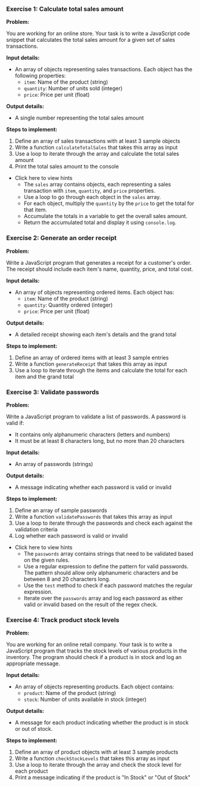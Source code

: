 ### Exercise 1: Calculate total sales amount

**Problem:**

You are working for an online store. Your task is to write a JavaScript code snippet that calculates the total sales amount for a given set of sales transactions.

**Input details:**

- An array of objects representing sales transactions. Each object has the following properties:
    - `item`: Name of the product (string)
    - `quantity`: Number of units sold (integer)
    - `price`: Price per unit (float)

**Output details:**

- A single number representing the total sales amount

**Steps to implement:**

1. Define an array of sales transactions with at least 3 sample objects
2. Write a function `calculateTotalSales` that takes this array as input
3. Use a loop to iterate through the array and calculate the total sales amount
4. Print the total sales amount to the console
- Click here to view hints
    - The `sales` array contains objects, each representing a sales transaction with `item`, `quantity`, and `price` properties.
    - Use a loop to go through each object in the `sales` array.
    - For each object, multiply the `quantity` by the `price` to get the total for that item.
    - Accumulate the totals in a variable to get the overall sales amount.
    - Return the accumulated total and display it using `console.log`.



### Exercise 2: Generate an order receipt

**Problem:**

Write a JavaScript program that generates a receipt for a customer's order. The receipt should include each item's name, quantity, price, and total cost.

**Input details:**

- An array of objects representing ordered items. Each object has:
    - `item`: Name of the product (string)
    - `quantity`: Quantity ordered (integer)
    - `price`: Price per unit (float)

**Output details:**

- A detailed receipt showing each item's details and the grand total

**Steps to implement:**

1. Define an array of ordered items with at least 3 sample entries
2. Write a function `generateReceipt` that takes this array as input
3. Use a loop to iterate through the items and calculate the total for each item and the grand total


### Exercise 3: Validate passwords

**Problem:**

Write a JavaScript program to validate a list of passwords. A password is valid if:

- It contains only alphanumeric characters (letters and numbers)
- It must be at least 8 characters long, but no more than 20 characters

**Input details:**

- An array of passwords (strings)

**Output details:**

- A message indicating whether each password is valid or invalid

**Steps to implement:**

1. Define an array of sample passwords
2. Write a function `validatePasswords` that takes this array as input
3. Use a loop to iterate through the passwords and check each against the validation criteria
4. Log whether each password is valid or invalid
- Click here to view hints
    - The `passwords` array contains strings that need to be validated based on the given rules.
    - Use a regular expression to define the pattern for valid passwords. The pattern should allow only alphanumeric characters and be between 8 and 20 characters long.
    - Use the `test` method to check if each password matches the regular expression.
    - Iterate over the `passwords` array and log each password as either valid or invalid based on the result of the regex check.


### Exercise 4: Track product stock levels

**Problem:**

You are working for an online retail company. Your task is to write a JavaScript program that tracks the stock levels of various products in the inventory. The program should check if a product is in stock and log an appropriate message.

**Input details:**

- An array of objects representing products. Each object contains:
    - `product`: Name of the product (string)
    - `stock`: Number of units available in stock (integer)

**Output details:**

- A message for each product indicating whether the product is in stock or out of stock.

**Steps to implement:**

1. Define an array of product objects with at least 3 sample products
2. Write a function `checkStockLevels` that takes this array as input
3. Use a loop to iterate through the array and check the stock level for each product
4. Print a message indicating if the product is "In Stock" or "Out of Stock"